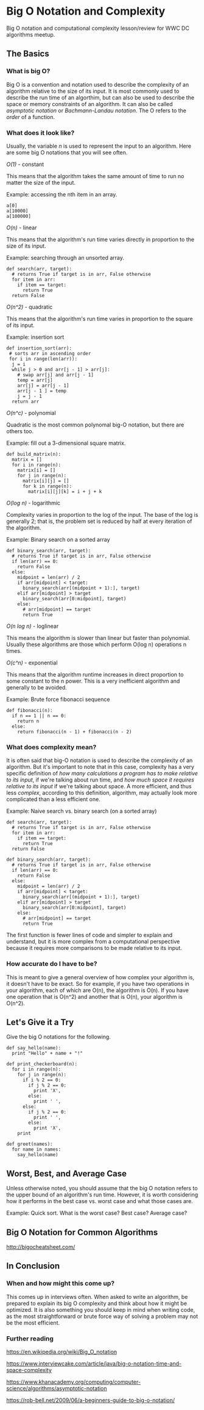 # Big O Notation and Complexity
Big O notation and computational complexity lesson/review for WWC DC algorithms meetup.

## The Basics
### What is big O?
Big O is a convention and notation used to describe the complexity of an algorithm relative to the size of its input. It is most commonly used to describe the run time of an algorthim, but can also be used to describe the space or memory constraints of an algorithm. It can also be called *asymptotic notation* or *Bachmann-Landau notation*. The O refers to the _order_ of a function.

### What does it look like?
Usually, the variable _n_ is used to represent the input to an algorithm. Here are some big O notations that you will see often.

*O(1)* - constant

This means that the algorithm takes the same amount of time to run no matter the size of the input. 

Example: accessing the nth item in an array.

```
a[0]
a[10000]
a[100000]
```

*O(n)* - linear

This means that the algorithm's run time varies directly in proportion to the size of its input. 

Example: searching through an unsorted array.

```
def search(arr, target):
  # returns True if target is in arr, False otherwise
  for item in arr:
    if item == target:
      return True
  return False
```

*O(n^2)* - quadratic

This means that the algorithm's run time varies in proportion to the square of its input. 

Example: insertion sort

```
def insertion_sort(arr):
 # sorts arr in ascending order
 for i in range(len(arr)):
  j = i
  while j > 0 and arr[j - 1] > arr[j]:
    # swap arr[j] and arr[j - 1]
    temp = arr[j]
    arr[j] = arr[j - 1]
    arr[j - 1 ] = temp
    j = j - 1
  return arr
```

*O(n^c)* - polynomial

Quadratic is the most common polynomal big-O notation, but there are others too.

Example: fill out a 3-dimensional square matrix.

```
def build_matrix(n):
  matrix = []
  for i in range(n):
    matrix[i] = []
    for j in range(n):
      matrix[i][j] = []
      for k in range(n):
        matrix[i][j][k] = i + j + k
```

*O(log n)* - logarithmic

Complexity varies in proportion to the log of the input. The base of the log is generally 2; that is, the problem set is reduced by half at every iteration of the algorithm.

Example: Binary search on a sorted array

```
def binary_search(arr, target):
  # returns True if target is in arr, False otherwise
  if len(arr) == 0:
    return False
  else:
    midpoint = len(arr) / 2
    if arr[midpoint] < target:
      binary_search(arr[(midpoint + 1):], target)
    elif arr[midpoint] > target
      binary_search(arr[0:midpoint], target)
    else:
      # arr[midpoint] == target
      return True
```

*O(n log n)* - loglinear

This means the algorithm is slower than linear but faster than polynomial. Usually these algorithms are those which perform O(log n) operations n times. 

*O(c^n)* - exponential

This means that the algorithm runtime increases in direct proportion to some constant to the n power. This is a very inefficient algorithm and generally to be avoided.

Example: Brute force fibonacci sequence
```
def fibonacci(n):
  if n == 1 || n == 0:
    return n
  else:
    return fibonacci(n - 1) + fibonacci(n - 2)
```

### What does complexity mean?
It is often said that big-O notation is used to describe the complexity of an algorithm. But it's important to note that in this case, complexity has a very specific definition of _how many calculations a program has to make relative to its input_, if we're talking about run time, and _how much space it requires relative to its input_ if we're talking about space. A more efficient, and thus less _complex_, according to this definition, algorithm, may actually look more complicated than a less efficient one.

Example: Naive search vs. binary search (on a sorted array)
```
def search(arr, target):
  # returns True if target is in arr, False otherwise
  for item in arr:
    if item == target:
      return True
  return False
```

```
def binary_search(arr, target):
  # returns True if target is in arr, False otherwise
  if len(arr) == 0:
    return False
  else:
    midpoint = len(arr) / 2
    if arr[midpoint] < target:
      binary_search(arr[(midpoint + 1):], target)
    elif arr[midpoint] > target
      binary_search(arr[0:midpoint], target)
    else:
      # arr[midpoint] == target
      return True
```

The first function is fewer lines of code and simpler to explain and understand, but it is more complex from a computational perspective because it requires more comparisons to be made relative to its input.

### How accurate do I have to be?
This is meant to give a general overview of how complex your algorithm is, it doesn't have to be exact. So for example, if you have two operations in your algorithm, each of which are O(n), the algorithm is O(n). If you have one operation that is O(n^2) and another that is O(n), your algorithm is O(n^2).

## Let's Give it a Try
Give the big O notations for the following.
```
def say_hello(name):
  print "Hello" + name + "!"
```

```
def print_checkerboard(n):
  for i in range(n):
    for j in range(n):
      if i % 2 == 0:
        if j % 2 == 0:
          print 'X',
        else:
          print ' ',
      else:
        if j % 2 == 0:
          print ' ',
        else:
          print 'X',
    print
```

```
def greet(names):
  for name in names:
    say_hello(name)
```

## Worst, Best, and Average Case
Unless otherwise noted, you should assume that the big O notation refers to the upper bound of an algorithm's run time. However, it is worth considering how it performs in the best case vs. worst case and what those cases are.

Example: 
Quick sort. What is the worst case? Best case? Average case?

## Big O Notation for Common Algorithms
http://bigocheatsheet.com/

## In Conclusion
### When and how might this come up?
This comes up in interviews often. When asked to write an algorithm, be prepared to explain its big O complexity and think about how it might be optimized. It is also something you should keep in mind when writing code, as the most straightforward or brute force way of solving a problem may not be the most efficient.

### Further reading
https://en.wikipedia.org/wiki/Big_O_notation

https://www.interviewcake.com/article/java/big-o-notation-time-and-space-complexity

https://www.khanacademy.org/computing/computer-science/algorithms/asymptotic-notation

https://rob-bell.net/2009/06/a-beginners-guide-to-big-o-notation/
